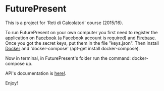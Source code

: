 # FuturePresent

This is a project for 'Reti di Calcolatori' course (2015/16).

To run FuturePresent on your own computer you first need to register the application on [Facebook](https://developers.facebook.com/) (a Facebook account is required) and [Firebase](https://www.firebase.com/).
Once you got the secret keys, put them in the file "keys.json".
Then install [Docker](https://docker.com) and 'docker-compose' (apt-get install docker-compose).

Now in terminal, in FuturePresent's folder run the command: docker-compose up.

API's documentation is [here!](https://github.com/FuturePresentRC1516/FuturePresent/wiki/APIs).

Enjoy!
